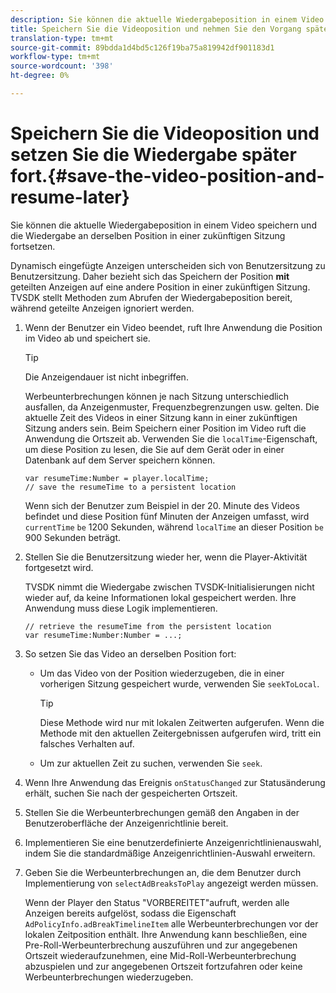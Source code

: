```yaml
---
description: Sie können die aktuelle Wiedergabeposition in einem Video speichern und die Wiedergabe an derselben Position in einer zukünftigen Sitzung fortsetzen.
title: Speichern Sie die Videoposition und nehmen Sie den Vorgang später wieder auf
translation-type: tm+mt
source-git-commit: 89bdda1d4bd5c126f19ba75a819942df901183d1
workflow-type: tm+mt
source-wordcount: '398'
ht-degree: 0%

---
```



# Speichern Sie die Videoposition und setzen Sie die Wiedergabe später fort.{#save-the-video-position-and-resume-later}

Sie können die aktuelle Wiedergabeposition in einem Video speichern und die Wiedergabe an derselben Position in einer zukünftigen Sitzung fortsetzen.

Dynamisch eingefügte Anzeigen unterscheiden sich von Benutzersitzung zu Benutzersitzung. Daher bezieht sich das Speichern der Position **mit** geteilten Anzeigen auf eine andere Position in einer zukünftigen Sitzung. TVSDK stellt Methoden zum Abrufen der Wiedergabeposition bereit, während geteilte Anzeigen ignoriert werden.

1. Wenn der Benutzer ein Video beendet, ruft Ihre Anwendung die Position im Video ab und speichert sie.

   >[!TIP]
   >
   >Die Anzeigendauer ist nicht inbegriffen.

   Werbeunterbrechungen können je nach Sitzung unterschiedlich ausfallen, da Anzeigenmuster, Frequenzbegrenzungen usw. gelten. Die aktuelle Zeit des Videos in einer Sitzung kann in einer zukünftigen Sitzung anders sein. Beim Speichern einer Position im Video ruft die Anwendung die Ortszeit ab. Verwenden Sie die `localTime`-Eigenschaft, um diese Position zu lesen, die Sie auf dem Gerät oder in einer Datenbank auf dem Server speichern können.

   ```
   var resumeTime:Number = player.localTime; 
   // save the resumeTime to a persistent location
   ```

   Wenn sich der Benutzer zum Beispiel in der 20. Minute des Videos befindet und diese Position fünf Minuten der Anzeigen umfasst, wird `currentTime` `be` 1200 Sekunden, während `localTime` an dieser Position `be` 900 Sekunden beträgt.

1. Stellen Sie die Benutzersitzung wieder her, wenn die Player-Aktivität fortgesetzt wird.

   TVSDK nimmt die Wiedergabe zwischen TVSDK-Initialisierungen nicht wieder auf, da keine Informationen lokal gespeichert werden. Ihre Anwendung muss diese Logik implementieren.

   ```
   // retrieve the resumeTime from the persistent location 
   var resumeTime:Number:Number = ...;
   ```

1. So setzen Sie das Video an derselben Position fort:

   * Um das Video von der Position wiederzugeben, die in einer vorherigen Sitzung gespeichert wurde, verwenden Sie `seekToLocal`.

      >[!TIP]
      >
      >Diese Methode wird nur mit lokalen Zeitwerten aufgerufen. Wenn die Methode mit den aktuellen Zeitergebnissen aufgerufen wird, tritt ein falsches Verhalten auf.

   * Um zur aktuellen Zeit zu suchen, verwenden Sie `seek`.

1. Wenn Ihre Anwendung das Ereignis `onStatusChanged` zur Statusänderung erhält, suchen Sie nach der gespeicherten Ortszeit.
1. Stellen Sie die Werbeunterbrechungen gemäß den Angaben in der Benutzeroberfläche der Anzeigenrichtlinie bereit.
1. Implementieren Sie eine benutzerdefinierte Anzeigenrichtlinienauswahl, indem Sie die standardmäßige Anzeigenrichtlinien-Auswahl erweitern.
1. Geben Sie die Werbeunterbrechungen an, die dem Benutzer durch Implementierung von `selectAdBreaksToPlay` angezeigt werden müssen.

   Wenn der Player den Status &quot;VORBEREITET&quot;aufruft, werden alle Anzeigen bereits aufgelöst, sodass die Eigenschaft `AdPolicyInfo.adBreakTimelineItem` alle Werbeunterbrechungen vor der lokalen Zeitposition enthält. Ihre Anwendung kann beschließen, eine Pre-Roll-Werbeunterbrechung auszuführen und zur angegebenen Ortszeit wiederaufzunehmen, eine Mid-Roll-Werbeunterbrechung abzuspielen und zur angegebenen Ortszeit fortzufahren oder keine Werbeunterbrechungen wiederzugeben.

